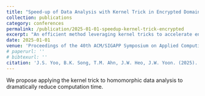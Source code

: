 ```yaml
---
title: "Speed-up of Data Analysis with Kernel Trick in Encrypted Domain"
collection: publications
category: conferences
permalink: /publication/2025-01-01-speedup-kernel-trick-encrypted
excerpt: "An efficient method leveraging kernel tricks to accelerate encrypted data analysis."
date: 2025-01-01
venue: 'Proceedings of the 40th ACM/SIGAPP Symposium on Applied Computing (ACMSAC)'
# paperurl: ''
# bibtexurl: ''
citation: 'J.S. Yoo, B.K. Song, T.M. Ahn, J.W. Heo, J.W. Yoon. (2025). "Speed-up of Data Analysis with Kernel Trick in Encrypted Domain." In <i>Proceedings of the 40th ACM/SIGAPP Symposium on Applied Computing (ACMSAC)</i>.'
---
```


We propose applying the kernel trick to homomorphic data analysis to dramatically reduce computation time.
